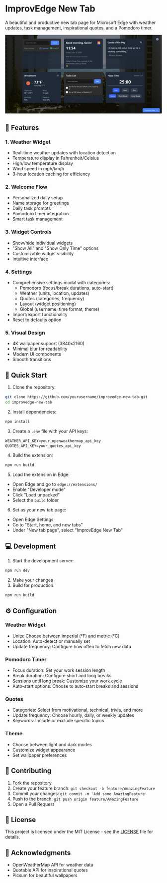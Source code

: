 # ImprovEdge New Tab

A beautiful and productive new tab page for Microsoft Edge with weather updates, task management, inspirational quotes, and a Pomodoro timer.

![ImprovEdge New Tab Preview](preview.png)

## 🌟 Features

### 1. Weather Widget
- Real-time weather updates with location detection
- Temperature display in Fahrenheit/Celsius
- High/low temperature display
- Wind speed in mph/km/h
- 3-hour location caching for efficiency

### 2. Welcome Flow
- Personalized daily setup
- Name storage for greetings
- Daily task prompts
- Pomodoro timer integration
- Smart task management

### 3. Widget Controls
- Show/hide individual widgets
- "Show All" and "Show Only Time" options
- Customizable widget visibility
- Intuitive interface

### 4. Settings
- Comprehensive settings modal with categories:
  * Pomodoro (focus/break durations, auto-start)
  * Weather (units, location, updates)
  * Quotes (categories, frequency)
  * Layout (widget positioning)
  * Global (username, time format, theme)
- Import/export functionality
- Reset to defaults option

### 5. Visual Design
- 4K wallpaper support (3840x2160)
- Minimal blur for readability
- Modern UI components
- Smooth transitions

## 🚀 Quick Start

1. Clone the repository:
```bash
git clone https://github.com/yourusername/improvedge-new-tab.git
cd improvedge-new-tab
```

2. Install dependencies:
```bash
npm install
```

3. Create a `.env` file with your API keys:
```env
WEATHER_API_KEY=your_openweathermap_api_key
QUOTES_API_KEY=your_quotes_api_key
```

4. Build the extension:
```bash
npm run build
```

5. Load the extension in Edge:
- Open Edge and go to `edge://extensions/`
- Enable "Developer mode"
- Click "Load unpacked"
- Select the `build` folder

6. Set as your new tab page:
- Open Edge Settings
- Go to "Start, home, and new tabs"
- Under "New tab page", select "ImprovEdge New Tab"

## 💻 Development

1. Start the development server:
```bash
npm run dev
```

2. Make your changes
3. Build for production:
```bash
npm run build
```

## ⚙️ Configuration

### Weather Widget
- Units: Choose between imperial (°F) and metric (°C)
- Location: Auto-detect or manually set
- Update frequency: Configure how often to fetch new data

### Pomodoro Timer
- Focus duration: Set your work session length
- Break duration: Configure short and long breaks
- Sessions until long break: Customize your work cycle
- Auto-start options: Choose to auto-start breaks and sessions

### Quotes
- Categories: Select from motivational, technical, trivia, and more
- Update frequency: Choose hourly, daily, or weekly updates
- Keywords: Include or exclude specific topics

### Theme
- Choose between light and dark modes
- Customize widget appearance
- Set wallpaper preferences

## 🤝 Contributing

1. Fork the repository
2. Create your feature branch: `git checkout -b feature/AmazingFeature`
3. Commit your changes: `git commit -m 'Add some AmazingFeature'`
4. Push to the branch: `git push origin feature/AmazingFeature`
5. Open a Pull Request

## 📝 License

This project is licensed under the MIT License - see the [LICENSE](LICENSE) file for details.

## 🙏 Acknowledgments

- OpenWeatherMap API for weather data
- Quotable API for inspirational quotes
- Picsum for beautiful wallpapers 